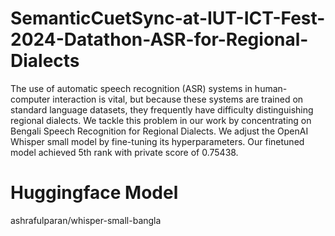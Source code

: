 # SemanticCuetSync-at-IUT-ICT-Fest-2024-Datathon-ASR-for-Regional-Dialects


The use of automatic speech recognition (ASR)
systems in human-computer interaction is vital, but because
these systems are trained on standard language datasets, they
frequently have difficulty distinguishing regional dialects. We
tackle this problem in our work by concentrating on Bengali
Speech Recognition for Regional Dialects. We adjust the OpenAI
Whisper small model by fine-tuning its hyperparameters. Our
finetuned model achieved 5th rank with private score of 0.75438.
# Huggingface Model
ashrafulparan/whisper-small-bangla